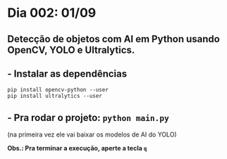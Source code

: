 # Dia 002: 01/09
## Detecção de objetos com AI em Python usando OpenCV, YOLO e Ultralytics.

## - Instalar as dependências

```
pip install opencv-python --user
pip install ultralytics --user
```

## - Pra rodar o projeto: ```python main.py```
(na primeira vez ele vai baixar os modelos de AI do YOLO)

**Obs.: Pra terminar a execução, aperte a tecla ```q```**
